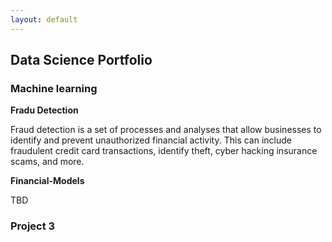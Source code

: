 ```yaml
---
layout: default
---
```


## Data Science Portfolio

### Machine learning


**Fradu Detection**

Fraud detection is a set of processes and analyses that allow businesses to identify and prevent unauthorized financial activity. This can include fraudulent credit card transactions, identify theft, cyber hacking insurance scams, and more.


**Financial-Models**

TBD

### Project 3

